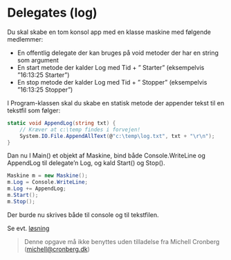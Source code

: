 ﻿# Delegates (log)

Du skal skabe en tom konsol app med en klasse maskine 
med følgende medlemmer:

* En offentlig delegate der kan bruges på void metoder der har en string som argument 
* En start metode der kalder Log med Tid + ” Starter” (eksempelvis ”16:13:25 Starter”)
* En stop metode der kalder Log med Tid + ” Stopper” (eksempelvis ”16:13:25 Stopper”)

I Program-klassen skal du skabe en statisk metode der appender tekst 
til en tekstfil som følger:

```csharp
static void AppendLog(string txt) {
    // Kræver at c:\temp findes i forvejen!
    System.IO.File.AppendAllText(@"c:\temp\log.txt", txt + "\r\n");
}
```

Dan nu I Main() et objekt af Maskine, bind både Console.WriteLine 
og AppendLog til delegate’n Log, og kald Start() og Stop().

```csharp
Maskine m = new Maskine();
m.Log = Console.WriteLine;
m.Log += AppendLog;
m.Start();
m.Stop();
```
Der burde nu skrives både til console og til tekstfilen.

Se evt. [løsning](https://github.com/devcronberg/undervisning-cs-opgaver/blob/master/delegates-log/Program.cs)



<!-- footerstart -->
> Denne opgave må ikke benyttes uden tilladelse fra Michell Cronberg (michell@cronberg.dk)
<!-- footerslut -->
